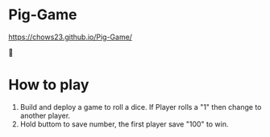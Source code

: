 # Pig-Game

https://chows23.github.io/Pig-Game/

:wave:
# How to play
1. Build and deploy a game to roll a dice. If Player rolls a "1" then change to another player.
1. Hold buttom to save number, the first player save "100" to win.
